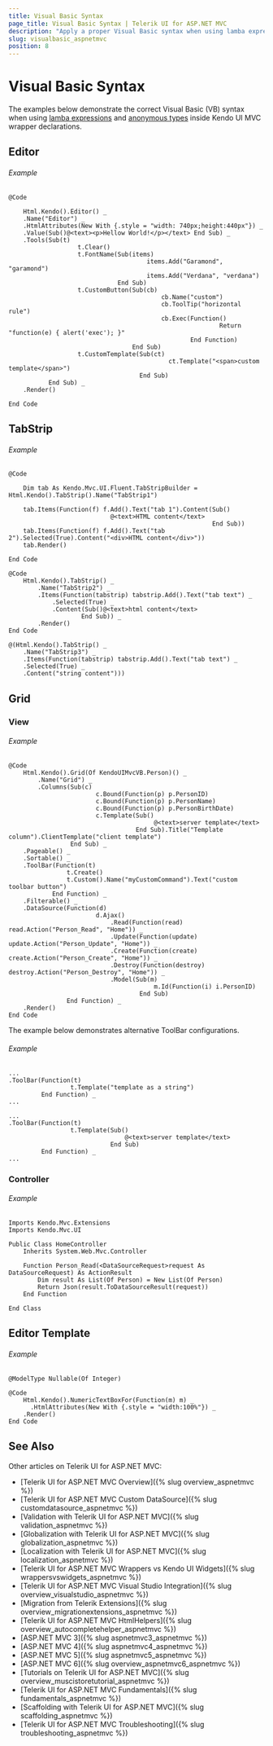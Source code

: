```yaml
---
title: Visual Basic Syntax
page_title: Visual Basic Syntax | Telerik UI for ASP.NET MVC
description: "Apply a proper Visual Basic syntax when using lamba expressions and anonymous types inside Kendo UI MVC wrapper declarations."
slug: visualbasic_aspnetmvc
position: 8
---
```


# Visual Basic Syntax

The examples below demonstrate the correct Visual Basic (VB) syntax when using [lamba expressions](http://msdn.microsoft.com/en-us/library/bb531253.aspx) and [anonymous types](http://msdn.microsoft.com/en-us/library/bb384767.aspx) inside Kendo UI MVC wrapper declarations.

## Editor

###### Example

    @Code

        Html.Kendo().Editor() _
        .Name("Editor") _
        .HtmlAttributes(New With {.style = "width: 740px;height:440px"}) _
        .Value(Sub()@<text><p>Hellow World!</p></text> End Sub) _
        .Tools(Sub(t)
                       t.Clear()
                       t.FontName(Sub(items)
                                          items.Add("Garamond", "garamond")
                                          items.Add("Verdana", "verdana")
                                  End Sub)
                       t.CustomButton(Sub(cb)
                                              cb.Name("custom")
                                              cb.ToolTip("horizontal rule")
                                              cb.Exec(Function()
                                                              Return "function(e) { alert('exec'); }"
                                                      End Function)
                                      End Sub)
                       t.CustomTemplate(Sub(ct)
                                                ct.Template("<span>custom template</span>")
                                        End Sub)
               End Sub) _
        .Render()

    End Code

## TabStrip

###### Example

    @Code

        Dim tab As Kendo.Mvc.UI.Fluent.TabStripBuilder = Html.Kendo().TabStrip().Name("TabStrip1")

        tab.Items(Function(f) f.Add().Text("tab 1").Content(Sub()
                                @<text>HTML content</text>
                                                            End Sub))
        tab.Items(Function(f) f.Add().Text("tab 2").Selected(True).Content("<div>HTML content</div>"))
        tab.Render()

    End Code

    @Code
        Html.Kendo().TabStrip() _
            .Name("TabStrip2") _
            .Items(Function(tabstrip) tabstrip.Add().Text("tab text") _
                .Selected(True) _
                .Content(Sub()@<text>html content</text>
                        End Sub)) _
            .Render()
    End Code

    @(Html.Kendo().TabStrip() _
        .Name("TabStrip3") _
        .Items(Function(tabstrip) tabstrip.Add().Text("tab text") _
        .Selected(True) _
        .Content("string content")))

## Grid

### View

###### Example

    @Code
        Html.Kendo().Grid(Of KendoUIMvcVB.Person)() _
            .Name("Grid") _
            .Columns(Sub(c)
                            c.Bound(Function(p) p.PersonID)
                            c.Bound(Function(p) p.PersonName)
                            c.Bound(Function(p) p.PersonBirthDate)
                            c.Template(Sub()
                                            @<text>server template</text>
                                       End Sub).Title("Template column").ClientTemplate("client template")
                     End Sub) _
        .Pageable() _
        .Sortable() _
        .ToolBar(Function(t)
                    t.Create()
                    t.Custom().Name("myCustomCommand").Text("custom toolbar button")
                End Function) _
        .Filterable() _
        .DataSource(Function(d)
                            d.Ajax()
                                .Read(Function(read) read.Action("Person_Read", "Home")) _
                                .Update(Function(update) update.Action("Person_Update", "Home")) _
                                .Create(Function(create) create.Action("Person_Create", "Home")) _
                                .Destroy(Function(destroy) destroy.Action("Person_Destroy", "Home")) _
                                .Model(Sub(m)
                                            m.Id(Function(i) i.PersonID)
                                        End Sub)
                    End Function) _
        .Render()
    End Code

The example below demonstrates alternative ToolBar configurations.

###### Example

    ...
    .ToolBar(Function(t)
                     t.Template("template as a string")
             End Function) _
    ...

    ...
    .ToolBar(Function(t)
                     t.Template(Sub()
                                    @<text>server template</text>
                                End Sub)
             End Function) _
    ...

### Controller

###### Example

    Imports Kendo.Mvc.Extensions
    Imports Kendo.Mvc.UI

    Public Class HomeController
        Inherits System.Web.Mvc.Controller

        Function Person_Read(<DataSourceRequest>request As DataSourceRequest) As ActionResult
            Dim result As List(Of Person) = New List(Of Person)
            Return Json(result.ToDataSourceResult(request))
        End Function

    End Class

## Editor Template

###### Example

    @ModelType Nullable(Of Integer)

    @Code
        Html.Kendo().NumericTextBoxFor(Function(m) m) _
          .HtmlAttributes(New With {.style = "width:100%"}) _
        .Render()
    End Code

## See Also

Other articles on Telerik UI for ASP.NET MVC:

* [Telerik UI for ASP.NET MVC Overview]({% slug overview_aspnetmvc %})
* [Telerik UI for ASP.NET MVC Custom DataSource]({% slug customdatasource_aspnetmvc %})
* [Validation with Telerik UI for ASP.NET MVC]({% slug validation_aspnetmvc %})
* [Globalization with Telerik UI for ASP.NET MVC]({% slug globalization_aspnetmvc %})
* [Localization with Telerik UI for ASP.NET MVC]({% slug localization_aspnetmvc %})
* [Telerik UI for ASP.NET MVC Wrappers vs Kendo UI Widgets]({% slug wrappersvswidgets_aspnetmvc %})
* [Telerik UI for ASP.NET MVC Visual Studio Integration]({% slug overview_visualstudio_aspnetmvc %})
* [Migration from Telerik Extensions]({% slug overview_migrationextensions_aspnetmvc %})
* [Telerik UI for ASP.NET MVC HtmlHelpers]({% slug overview_autocompletehelper_aspnetmvc %})
* [ASP.NET MVC 3]({% slug aspnetmvc3_aspnetmvc %})
* [ASP.NET MVC 4]({% slug aspnetmvc4_aspnetmvc %})
* [ASP.NET MVC 5]({% slug aspnetmvc5_aspnetmvc %})
* [ASP.NET MVC 6]({% slug overview_aspnetmvc6_aspnetmvc %})
* [Tutorials on Telerik UI for ASP.NET MVC]({% slug overview_muscistoretutorial_aspnetmvc %})
* [Telerik UI for ASP.NET MVC Fundamentals]({% slug fundamentals_aspnetmvc %})
* [Scaffolding with Telerik UI for ASP.NET MVC]({% slug scaffolding_aspnetmvc %})
* [Telerik UI for ASP.NET MVC Troubleshooting]({% slug troubleshooting_aspnetmvc %})
